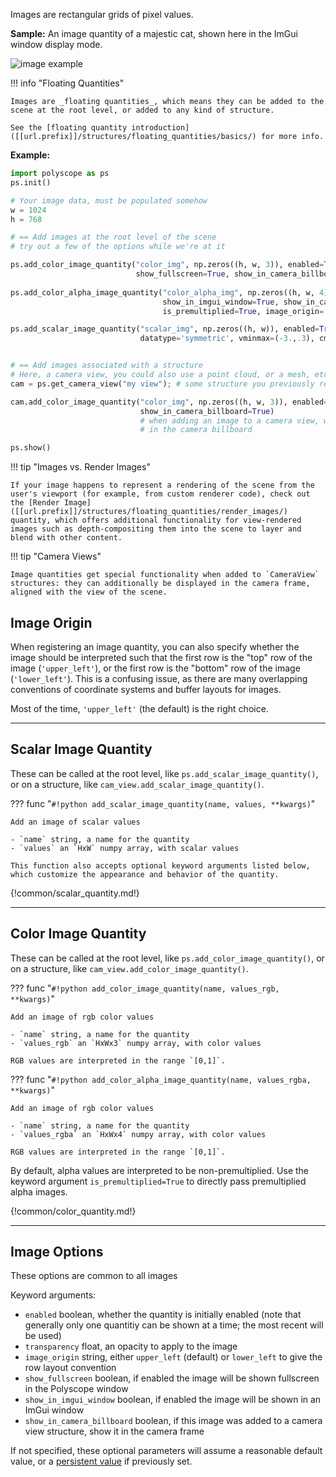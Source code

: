 Images are rectangular grids of pixel values.

**Sample:** An image quantity of a majestic cat, shown here in the ImGui window display mode.

![image example]([[url.prefix]]/media/image_example.jpg)

!!! info "Floating Quantities"

    Images are _floating quantities_, which means they can be added to the scene at the root level, or added to any kind of structure.

    See the [floating quantity introduction]([[url.prefix]]/structures/floating_quantities/basics/) for more info.


**Example:**

```python
import polyscope as ps
ps.init()

# Your image data, must be populated somehow
w = 1024
h = 768

# == Add images at the root level of the scene
# try out a few of the options while we're at it

ps.add_color_image_quantity("color_img", np.zeros((h, w, 3)), enabled=True, 
                            show_fullscreen=True, show_in_camera_billboard=False, transparency=0.5)
        
ps.add_color_alpha_image_quantity("color_alpha_img", np.zeros((h, w, 4)), enabled=True, 
                                  show_in_imgui_window=True, show_in_camera_billboard=False,
                                  is_premultiplied=True, image_origin='lower_left')

ps.add_scalar_image_quantity("scalar_img", np.zeros((h, w)), enabled=True, 
                             datatype='symmetric', vminmax=(-3.,.3), cmap='reds')


# == Add images associated with a structure
# Here, a camera view, you could also use a point cloud, or a mesh, etc
cam = ps.get_camera_view("my view"); # some structure you previously registered

cam.add_color_image_quantity("color_img", np.zeros((h, w, 3)), enabled=True,
                             show_in_camera_billboard=True)
                             # when adding an image to a camera view, we can display it
                             # in the camera billboard

ps.show()
```



!!! tip "Images vs. Render Images"

    If your image happens to represent a rendering of the scene from the user's viewport (for example, from custom renderer code), check out the [Render Image]([[url.prefix]]/structures/floating_quantities/render_images/) quantity, which offers additional functionality for view-rendered images such as depth-compositing them into the scene to layer and blend with other content.


!!! tip "Camera Views"

    Image quantities get special functionality when added to `CameraView` structures: they can additionally be displayed in the camera frame, aligned with the view of the scene.



## Image Origin

When registering an image quantity, you can also specify whether the image should be interpreted such that the first row is the "top" row of the image (`'upper_left'`), or the first row is the "bottom" row of the image (`'lower_left'`). This is a confusing issue, as there are many overlapping conventions of coordinate systems and buffer layouts for images.

Most of the time, `'upper_left'` (the default) is the right choice.

---
## Scalar Image Quantity

These can be called at the root level, like `ps.add_scalar_image_quantity()`, or on a structure, like `cam_view.add_scalar_image_quantity()`.


??? func "`#!python add_scalar_image_quantity(name, values, **kwargs)`"

    Add an image of scalar values

    - `name` string, a name for the quantity
    - `values` an `HxW` numpy array, with scalar values
    
    This function also accepts optional keyword arguments listed below, which customize the appearance and behavior of the quantity.

{!common/scalar_quantity.md!}

---
## Color Image Quantity

These can be called at the root level, like `ps.add_color_image_quantity()`, or on a structure, like `cam_view.add_color_image_quantity()`.

??? func "`#!python add_color_image_quantity(name, values_rgb, **kwargs)`"

    Add an image of rgb color values

    - `name` string, a name for the quantity
    - `values_rgb` an `HxWx3` numpy array, with color values
    
    RGB values are interpreted in the range `[0,1]`.

??? func "`#!python add_color_alpha_image_quantity(name, values_rgba, **kwargs)`"

    Add an image of rgb color values

    - `name` string, a name for the quantity
    - `values_rgba` an `HxWx4` numpy array, with color values
    
    RGB values are interpreted in the range `[0,1]`.


By default, alpha values are interpreted to be non-premultiplied. Use the keyword argument `is_premultiplied=True` to directly pass premultiplied alpha images.

{!common/color_quantity.md!}


---
## Image Options

These options are common to all images

Keyword arguments:

  - `enabled` boolean, whether the quantity is initially enabled (note that generally only one quantitiy can be shown at a time; the most recent will be used)
  - `transparency` float, an opacity to apply to the image
  - `image_origin` string, either `upper_left` (default) or `lower_left` to give the row layout convention
  - `show_fullscreen` boolean, if enabled the image will be shown fullscreen in the Polyscope window
  - `show_in_imgui_window` boolean, if enabled the image will be shown in an ImGui window
  - `show_in_camera_billboard` boolean, if this image was added to a camera view structure, show it in the camera frame

If not specified, these optional parameters will assume a reasonable default value, or a [persistent value](../../../basics/parameters/#persistent-values) if previously set.
